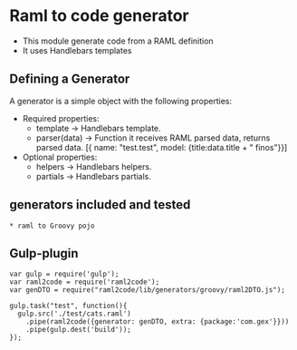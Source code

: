 # Raml to code generator
  
  * This module generate code from a RAML definition
  * It uses Handlebars templates
  
## Defining a Generator

A generator is a simple object with the following properties:

 * Required properties:
    * template -> Handlebars template.
    * parser(data) -> Function it receives RAML parsed data, returns parsed data.
    [{ name: "test.test", model: {title:data.title + " finos"}}]
 * Optional properties:
    * helpers -> Handlebars helpers.  
    * partials -> Handlebars partials. 


## generators included and tested
    * raml to Groovy pojo
    
## Gulp-plugin
```
var gulp = require('gulp');
var raml2code = require('raml2code');
var genDTO = require("raml2code/lib/generators/groovy/raml2DTO.js");

gulp.task("test", function(){
  gulp.src('./test/cats.raml')
    .pipe(raml2code({generator: genDTO, extra: {package:'com.gex'}}))
    .pipe(gulp.dest('build'));
});

```



